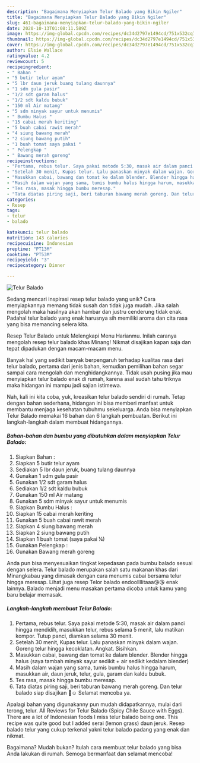 ```yaml
---
description: "Bagaimana Menyiapkan Telur Balado yang Bikin Ngiler"
title: "Bagaimana Menyiapkan Telur Balado yang Bikin Ngiler"
slug: 461-bagaimana-menyiapkan-telur-balado-yang-bikin-ngiler
date: 2020-10-13T01:08:11.589Z
image: https://img-global.cpcdn.com/recipes/dc34d2797e1494cd/751x532cq70/telur-balado-foto-resep-utama.jpg
thumbnail: https://img-global.cpcdn.com/recipes/dc34d2797e1494cd/751x532cq70/telur-balado-foto-resep-utama.jpg
cover: https://img-global.cpcdn.com/recipes/dc34d2797e1494cd/751x532cq70/telur-balado-foto-resep-utama.jpg
author: Elsie Wallace
ratingvalue: 4.2
reviewcount: 5
recipeingredient:
- " Bahan "
- "5 butir telur ayam"
- "5 lbr daun jeruk buang tulang daunnya"
- "1 sdm gula pasir"
- "1/2 sdt garam halus"
- "1/2 sdt kaldu bubuk"
- "150 ml Air matang"
- "5 sdm minyak sayur untuk menumis"
- " Bumbu Halus "
- "15 cabai merah keriting"
- "5 buah cabai rawit merah"
- "4 siung bawang merah"
- "2 siung bawang putih"
- "1 buah tomat saya pakai "
- " Pelengkap "
- " Bawang merah goreng"
recipeinstructions:
- "Pertama, rebus telur. Saya pakai metode 5:30, masak air dalam panci hingga mendidih, masukkan telur, rebus selama 5 menit, lalu matikan kompor. Tutup panci, diamkan selama 30 menit."
- "Setelah 30 menit, Kupas telur. Lalu panaskan minyak dalam wajan. Goreng telur hingga kecoklatan. Angkat. Sisihkan."
- "Masukkan cabai, bawang dan tomat ke dalam blender. Blender hingga halus (saya tambah minyak sayur sedikit + air sedikit kedalam blender)"
- "Masih dalam wajan yang sama, tumis bumbu halus hingga harum, masukkan air, daun jeruk, telur, gula, garam dan kaldu bubuk."
- "Tes rasa, masak hingga bumbu meresap."
- "Tata diatas piring saji, beri taburan bawang merah goreng. Dan telur balado siap disajikan 🙏☺ Selamat mencoba ya."
categories:
- Resep
tags:
- telur
- balado

katakunci: telur balado 
nutrition: 143 calories
recipecuisine: Indonesian
preptime: "PT13M"
cooktime: "PT53M"
recipeyield: "3"
recipecategory: Dinner

---
```



![Telur Balado](https://img-global.cpcdn.com/recipes/dc34d2797e1494cd/751x532cq70/telur-balado-foto-resep-utama.jpg)

Sedang mencari inspirasi resep telur balado yang unik? Cara menyiapkannya memang tidak susah dan tidak juga mudah. Jika salah mengolah maka hasilnya akan hambar dan justru cenderung tidak enak. Padahal telur balado yang enak harusnya sih memiliki aroma dan cita rasa yang bisa memancing selera kita.

Resep Telur Balado untuk Melengkapi Menu Harianmu. Inilah caranya mengolah resep telur balado khas Minang! Nikmat disajikan kapan saja dan tepat dipadukan dengan macam-macam menu.

Banyak hal yang sedikit banyak berpengaruh terhadap kualitas rasa dari telur balado, pertama dari jenis bahan, kemudian pemilihan bahan segar sampai cara mengolah dan menghidangkannya. Tidak usah pusing jika mau menyiapkan telur balado enak di rumah, karena asal sudah tahu triknya maka hidangan ini mampu jadi sajian istimewa.


Nah, kali ini kita coba, yuk, kreasikan telur balado sendiri di rumah. Tetap dengan bahan sederhana, hidangan ini bisa memberi manfaat untuk membantu menjaga kesehatan tubuhmu sekeluarga. Anda bisa menyiapkan Telur Balado memakai 16 bahan dan 6 langkah pembuatan. Berikut ini langkah-langkah dalam membuat hidangannya.

<!--inarticleads1-->

##### Bahan-bahan dan bumbu yang dibutuhkan dalam menyiapkan Telur Balado:

1. Siapkan  Bahan :
1. Siapkan 5 butir telur ayam
1. Sediakan 5 lbr daun jeruk, buang tulang daunnya
1. Gunakan 1 sdm gula pasir
1. Gunakan 1/2 sdt garam halus
1. Sediakan 1/2 sdt kaldu bubuk
1. Gunakan 150 ml Air matang
1. Gunakan 5 sdm minyak sayur untuk menumis
1. Siapkan  Bumbu Halus :
1. Siapkan 15 cabai merah keriting
1. Gunakan 5 buah cabai rawit merah
1. Siapkan 4 siung bawang merah
1. Siapkan 2 siung bawang putih
1. Siapkan 1 buah tomat (saya pakai ¼)
1. Gunakan  Pelengkap :
1. Gunakan  Bawang merah goreng


Anda pun bisa menyesuaikan tingkat kepedasan pada bumbu balado sesuai dengan selera. Telur balado merupakan salah satu makanan khas dari Minangkabau yang dimasak dengan cara menumis cabai bersama telur hingga meresap. Lihat juga resep Telor balado endoollllitaaa😘😘 enak lainnya. Balado menjadi menu masakan pertama dicoba untuk kamu yang baru belajar memasak. 

<!--inarticleads2-->

##### Langkah-langkah membuat Telur Balado:

1. Pertama, rebus telur. Saya pakai metode 5:30, masak air dalam panci hingga mendidih, masukkan telur, rebus selama 5 menit, lalu matikan kompor. Tutup panci, diamkan selama 30 menit.
1. Setelah 30 menit, Kupas telur. Lalu panaskan minyak dalam wajan. Goreng telur hingga kecoklatan. Angkat. Sisihkan.
1. Masukkan cabai, bawang dan tomat ke dalam blender. Blender hingga halus (saya tambah minyak sayur sedikit + air sedikit kedalam blender)
1. Masih dalam wajan yang sama, tumis bumbu halus hingga harum, masukkan air, daun jeruk, telur, gula, garam dan kaldu bubuk.
1. Tes rasa, masak hingga bumbu meresap.
1. Tata diatas piring saji, beri taburan bawang merah goreng. Dan telur balado siap disajikan 🙏☺ Selamat mencoba ya.


Apalagi bahan yang digunakanny pun mudah didapatkannya, mulai dari terong, telur. All Reviews for Telur Balado (Spicy Chile Sauce with Eggs). There are a lot of Indonesian foods I miss telur balado being one. This recipe was quite good but I added serai (lemon grass) daun jeruk. Resep balado telur yang cukup terkenal yakni telur balado padang yang enak dan nikmat. 

Bagaimana? Mudah bukan? Itulah cara membuat telur balado yang bisa Anda lakukan di rumah. Semoga bermanfaat dan selamat mencoba!
